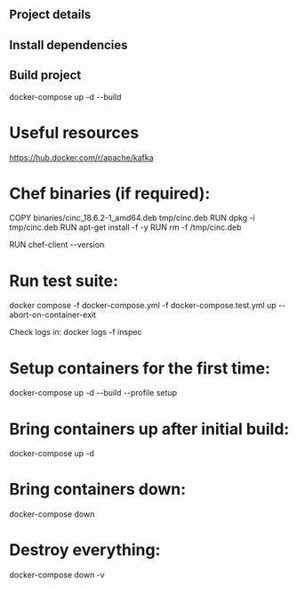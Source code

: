 ## Project details
## Install dependencies
## Build project
docker-compose up -d --build

# Useful resources
https://hub.docker.com/r/apache/kafka

# Chef binaries (if required):
COPY binaries/cinc_18.6.2-1_amd64.deb tmp/cinc.deb
RUN dpkg -i tmp/cinc.deb
RUN apt-get install -f -y
RUN rm -f /tmp/cinc.deb

RUN chef-client --version

# Run test suite:
docker compose -f docker-compose.yml -f docker-compose.test.yml up --abort-on-container-exit

Check logs in: docker logs -f inspec

# Setup containers for the first time:
docker-compose up -d --build --profile setup

# Bring containers up after initial build:
docker-compose up -d

# Bring containers down:
docker-compose down

# Destroy everything:
docker-compose down -v
